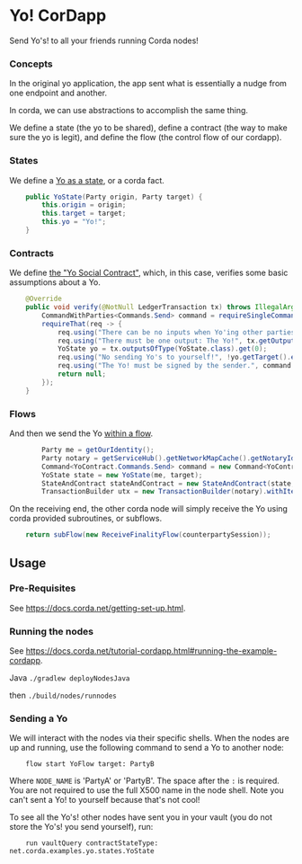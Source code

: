 # Yo! CorDapp

Send Yo's! to all your friends running Corda nodes!


### Concepts

In the original yo application, the app sent what is essentially a nudge from one endpoint and another.

In corda, we can use abstractions to accomplish the same thing.


We define a state (the yo to be shared), define a contract (the way to make sure the yo is legit), and define the flow (the control flow of our cordapp).

### States
We define a [Yo as a state](https://github.com/corda/samples-java/blob/master/basic-cordapps/yo-cordapp/contracts-java/src/main/java/net/corda/examples/yo/states/YoState.java#L31-L35), or a corda fact.

```java
    public YoState(Party origin, Party target) {
        this.origin = origin;
        this.target = target;
        this.yo = "Yo!";
    }
```


### Contracts
We define [the "Yo Social Contract"](https://github.com/corda/samples-java/blob/master/basic-cordapps/yo-cordapp/contracts-java/src/main/java/net/corda/examples/yo/contracts/YoContract.java#L21-L32), which, in this case, verifies some basic assumptions about a Yo.

```java
    @Override
    public void verify(@NotNull LedgerTransaction tx) throws IllegalArgumentException {
        CommandWithParties<Commands.Send> command = requireSingleCommand(tx.getCommands(), Commands.Send.class);
        requireThat(req -> {
            req.using("There can be no inputs when Yo'ing other parties", tx.getInputs().isEmpty());
            req.using("There must be one output: The Yo!", tx.getOutputs().size() == 1);
            YoState yo = tx.outputsOfType(YoState.class).get(0);
            req.using("No sending Yo's to yourself!", !yo.getTarget().equals(yo.getOrigin()));
            req.using("The Yo! must be signed by the sender.", command.getSigners().contains(yo.getOrigin().getOwningKey()));
            return null;
        });
    }

```


### Flows
And then we send the Yo [within a flow](https://github.com/corda/samples-java/blob/master/basic-cordapps/yo-cordapp/workflows-java/src/main/java/net/corda/examples/yo/flows/YoFlow.java#L59-L64).

```java
        Party me = getOurIdentity();
        Party notary = getServiceHub().getNetworkMapCache().getNotaryIdentities().get(0);
        Command<YoContract.Commands.Send> command = new Command<YoContract.Commands.Send>(new YoContract.Commands.Send(), ImmutableList.of(me.getOwningKey()));
        YoState state = new YoState(me, target);
        StateAndContract stateAndContract = new StateAndContract(state, YoContract.ID);
        TransactionBuilder utx = new TransactionBuilder(notary).withItems(stateAndContract, command);
```

On the receiving end, the other corda node will simply receive the Yo using corda provided subroutines, or subflows.

```java
    return subFlow(new ReceiveFinalityFlow(counterpartySession));
```


## Usage


### Pre-Requisites

See https://docs.corda.net/getting-set-up.html.


### Running the nodes

See https://docs.corda.net/tutorial-cordapp.html#running-the-example-cordapp.

Java
``./gradlew deployNodesJava``


then
``./build/nodes/runnodes``

### Sending a Yo

We will interact with the nodes via their specific shells. When the nodes are up and running, use the following command to send a
Yo to another node:

```
    flow start YoFlow target: PartyB
```

Where `NODE_NAME` is 'PartyA' or 'PartyB'. The space after the `:` is required. You are not required to use the full
X500 name in the node shell. Note you can't sent a Yo! to yourself because that's not cool!

To see all the Yo's! other nodes have sent you in your vault (you do not store the Yo's! you send yourself), run:

```
    run vaultQuery contractStateType: net.corda.examples.yo.states.YoState
```
